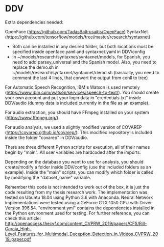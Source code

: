 # DDV
Extra dependencies needed:

OpenFace (https://github.com/TadasBaltrusaitis/OpenFace)
SyntaxNet (https://github.com/tensorflow/models/tree/master/research/syntaxnet)
- Both can be installed in any desired folder, but both locations must be specified inside openface.yaml and syntaxnet.yaml in DDV/config
- In ~/models/research/syntaxnet/syntaxnet/models, for Spanish, you need to add parsey_universal and the Spanish model. Also, you need to replace the demo.sh in ~/models/research/syntaxnet/syntaxnet/demo.sh (basically, you need to comment the last 4 lines, that convert the output from conll to tree)

For Automatic Speech Recognition, IBM's Watson is used remotely (https://www.ibm.com/watson/services/speech-to-text/). You should create your own account and put your login data in "credentials.txt" inside DDV/audio (dummy data is included currently in the file as an example).

For audio extraction, you should have FFmpeg installed on your system (https://www.ffmpeg.org/).

For audio analysis, we used a slightly modified version of COVAREP (https://covarep.github.io/covarep/). This modified repository is included inside the folder "covarep" in DDV/audio.

There are three different Python scripts for execution, all of their names begin by "main". All user variables are hardcoded after the imports.

Depending on the database you want to use for analysis, you should create/modify a folder inside DDV/config (use the included folders as an example). Inside the "main" scripts, you can modify which folder is called by modifying the "dataset_name" variable.

Remember this code is not intended to work out of the box, it is just the code resulting from my thesis research work. The implementation was tested on Ubuntu 18.04 using Python 3.6 with Anaconda. Neural Network implementations were tested using a GeForce GTX 1050 GPU with Driver Version 396.54. "environment.yml" contains the dependencies installed in the Python environment used for testing. For further reference, you can check this article: http://openaccess.thecvf.com/content_CVPRW_2019/papers/CFS/Rill-Garcia_High-Level_Features_for_Multimodal_Deception_Detection_in_Videos_CVPRW_2019_paper.pdf 
